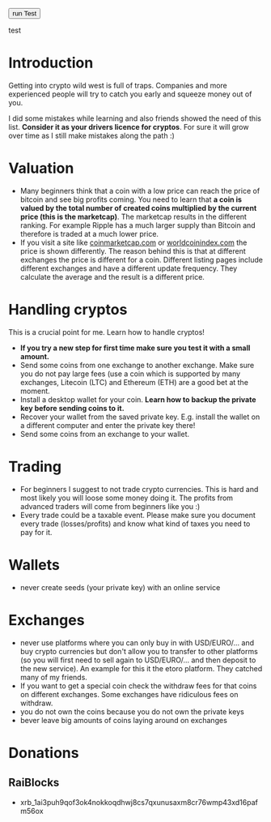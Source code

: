 <script type="text/javascript" src="./scripts/scripts.js"></script>
<button onClick="hello()">run Test</button>


<div class="toggle-hide">
test
</div>

# Introduction
Getting into crypto wild west is full of traps. Companies and more experienced people will try to catch you early and squeeze money out of you.

I did some mistakes while learning and also friends showed the need of this list. **Consider it as your drivers licence for cryptos**. For sure it will grow over time as I still make mistakes along the path :)

# Valuation
- Many beginners think that a coin with a low price can reach the price of bitcoin and see big profits coming. You need to learn that **a coin is valued by the total number of created coins multiplied by the current price (this is the marketcap)**. The marketcap results in the different ranking. For example Ripple has a much larger supply than Bitcoin and therefore is traded at a much lower price.
- If you visit a site like [coinmarketcap.com](https://www.coinmarketcap.com) or [worldcoinindex.com](https://www.worldcoinindex.com) the price is shown differently. The reason behind this is that at different exchanges the price is different for a coin. Different listing pages include different exchanges and have a different update frequency. They calculate the average and the result is a different price.

# Handling cryptos
This is a crucial point for me. Learn how to handle cryptos! 

- **If you try a new step for first time make sure you test it with a small amount.**
- Send some coins from one exchange to another exchange. Make sure you do not pay large fees (use a coin which is supported by many exchanges, Litecoin (LTC) and Ethereum (ETH) are a good bet at the moment.
- Install a desktop wallet for your coin. **Learn how to backup the private key before sending coins to it.**
- Recover your wallet from the saved private key. E.g. install the wallet on a different computer and enter the private key there!
- Send some coins from an exchange to your wallet.

# Trading
- For beginners I suggest to not trade crypto currencies. This is hard and most likely you will loose some money doing it. The profits from advanced traders will come from beginners like you :)
- Every trade could be a taxable event. Please make sure you document every trade (losses/profits) and know what kind of taxes you need to pay for it.

# Wallets
- never create seeds (your private key) with an online service 

# Exchanges
- never use platforms where you can only buy in with USD/EURO/... and buy crypto currencies but don't allow you to transfer to other platforms (so you will first need to sell again to USD/EURO/... and then deposit to the new service). An example for this it the etoro platform. They catched many of my friends.
- If you want to get a special coin check the withdraw fees for that coins on different exchanges. Some exchanges have ridiculous fees on withdraw.
- you do not own the coins because you do not own the private keys
- bever leave big amounts of coins laying around on exchanges

# Donations
## RaiBlocks
- xrb_1ai3puh9qof3ok4nokkoqdhwj8cs7qxunusaxm8cr76wmp43xd16pafm56ox
